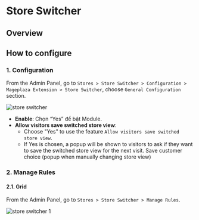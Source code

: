 # Store Switcher
## Overview

## How to configure

### 1. Configuration

From the Admin Panel, go to `Stores > Store Switcher > Configuration > Mageplaza Extension > Store Switcher`, choose `General Configuration` section.

![store switcher](https://i.imgur.com/YB2VbRR.png)

- **Enable**: Chọn “Yes” để bật Module.
- **Allow visitors save switched store view**: 
  - Choose "Yes" to use the feature `Allow visitors save switched store view`.
  - If Yes is chosen, a popup will be shown to visitors to ask if they want to save the switched store view for the next visit. Save customer choice (popup when manually changing store view)

### 2. Manage Rules
#### 2.1. Grid

From the Admin Panel, go to `Stores > Store Switcher > Manage Rules`.

![store switcher 1](https://i.imgur.com/PnXwsFa.gif)




